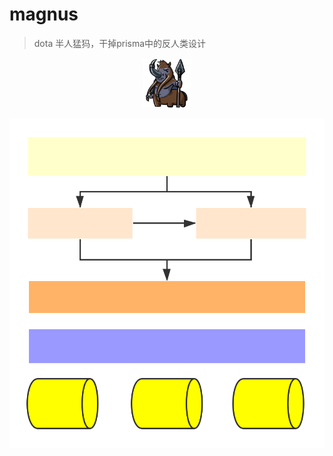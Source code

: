 # magnus
> dota 半人猛犸，干掉prisma中的反人类设计

<p style="text-align:center;">
    <img width="80px" src="./logo.png"/>
</p>

<div style="background-color: #fff;text-align:center;">
<img src="./flow.svg">
</div>
